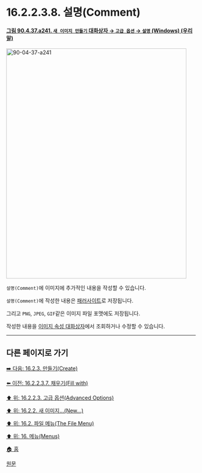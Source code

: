 # 16.2.2.3.8. 설명(Comment)

<a id="90-04-37-a241"></a>

#### [그림 90.4.37.a241. `새 이미지 만들기` 대화상자 → `고급 옵션` → `설명` (Windows) (우리말)](./90-04-0037-create_a_new_image.md#90-04-37-a241)
<img width="479" height="611" alt="90-04-37-a241" src="https://github.com/user-attachments/assets/ee82a148-4316-4b93-9f1c-c7422a6c2924" />

`설명(Comment)`에 이미지에 추가적인 내용을 작성할 수 있습니다.

`설명(Comment)`에 작성한 내용은 [패러사이트](./19-glossaryx-parasite.md)로 저장됩니다.

그리고 `PNG`, `JPEG`, `GIF`같은 이미지 파일 포맷에도 저장됩니다.

작성한 내용을 [이미지 속성 대화상자](./16-06-34-image-properties.md)에서 조회하거나 수정할 수 있습니다.

***

## 다른 페이지로 가기

[➡️ 다음: 16.2.3. 만들기(Create)](./16-02-03-00-create.md)

[⬅️ 이전: 16.2.2.3.7. 채우기(Fill with)](./16-02-02-03-07-fill_with.md)

[⬆️ 위: 16.2.2.3. 고급 옵션(Advanced Options)](./16-02-02-03-00-advanced_options.md)

[⬆️ 위: 16.2.2. 새 이미지…(New…)](./16-02-02-00-new.md)

[⬆️ 위: 16.2. 파일 메뉴(The File Menu)](./16-02-00-the-file-menu.md)

[⬆️ 위: 16. 메뉴(Menus)](./16-00-menus.md)

[🏠 홈](./00-home.md)

[원문](https://docs.gimp.org/2.10/ko/gimp-file-new.html#idm22657)